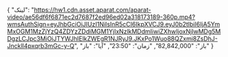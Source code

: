 {
  "لینک": "https://hw1.cdn.asset.aparat.com/aparat-video/ae56df6f6871ec2d7687f2ed96ed02a318173189-360p.mp4?wmsAuthSign=eyJhbGciOiJIUzI1NiIsInR5cCI6IkpXVCJ9.eyJ0b2tlbiI6IjA5YmMxOGM1MzZjYzQ4ZDYzZDdiMGM1YjIxNzlkMDdmIiwiZXhwIjoxNjIwMDg5MDgzLCJpc3MiOiJTYWJhIElkZWEgR1NJRyJ9.JKxPo1Wuo88QZxmi8ZsDhJ-JncklI4pxqrb3mGc-y-Q",
  "باز": "82,842,000",
  "زمان": "23:50",
  "آیا": "باز"
}
